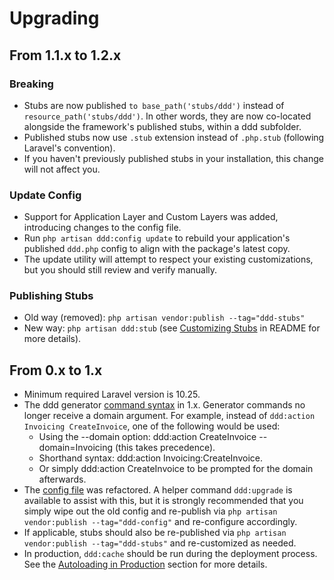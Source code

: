 # Upgrading

## From 1.1.x to 1.2.x
### Breaking
- Stubs are now published `to base_path('stubs/ddd')` instead of `resource_path('stubs/ddd')`. In other words, they are now co-located alongside the framework's published stubs, within a ddd subfolder.
- Published stubs now use `.stub` extension instead of `.php.stub` (following Laravel's convention).
- If you haven't previously published stubs in your installation, this change will not affect you.

### Update Config
- Support for Application Layer and Custom Layers was added, introducing changes to the config file.
- Run `php artisan ddd:config update` to rebuild your application's published `ddd.php` config to align with the package's latest copy.
- The update utility will attempt to respect your existing customizations, but you should still review and verify manually.

### Publishing Stubs
- Old way (removed): `php artisan vendor:publish --tag="ddd-stubs"`
- New way: `php artisan ddd:stub` (see [Customizing Stubs](README.md#customizing-stubs) in README for more details).

## From 0.x to 1.x
- Minimum required Laravel version is 10.25.
- The ddd generator [command syntax](README.md#usage) in 1.x. Generator commands no longer receive a domain argument. For example, instead of `ddd:action Invoicing CreateInvoice`, one of the following would be used:
    - Using the --domain option: ddd:action CreateInvoice --domain=Invoicing (this takes precedence).
    - Shorthand syntax: ddd:action Invoicing:CreateInvoice.
    - Or simply ddd:action CreateInvoice to be prompted for the domain afterwards.
- The [config file](config/ddd.php) was refactored. A helper command `ddd:upgrade` is available to assist with this, but it is strongly recommended that you simply wipe out the old config and re-publish via `php artisan vendor:publish --tag="ddd-config"` and re-configure accordingly.
- If applicable, stubs should also be re-published via `php artisan vendor:publish --tag="ddd-stubs"` and re-customized as needed.
- In production, `ddd:cache` should be run during the deployment process. See the [Autoloading in Production](README.md#autoloading-in-production) section for more details.
